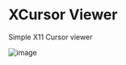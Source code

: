 ﻿# XCursor Viewer

Simple X11 Cursor viewer

![image](https://github.com/user-attachments/assets/59a80d0c-cc64-4c5c-b98c-2fc0dcfd4847)
